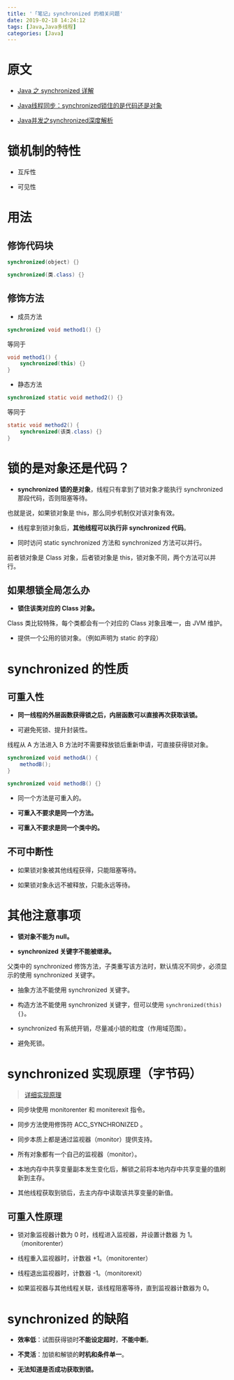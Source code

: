 ```yaml
---
title: '「笔记」synchronized 的相关问题'
date: 2019-02-18 14:24:12
tags: [Java,Java多线程]
categories: [Java]
---
```


# 原文

- [Java 之 synchronized 详解](https://juejin.im/post/594a24defe88c2006aa01f1c)

- [Java线程同步：synchronized锁住的是代码还是对象](https://blog.csdn.net/xiao__gui/article/details/8188833)

- [Java并发之synchronized深度解析](https://www.jianshu.com/p/a499d13ca702)

# 锁机制的特性

- 互斥性

- 可见性

# 用法

## 修饰代码块

```java
synchronized(object) {}
```

```java
synchronized(类.class) {}
```

## 修饰方法

- 成员方法

```java
synchronized void method1() {}
```

等同于

```java
void method1() {
	synchronized(this) {}
}
```

- 静态方法

```java
synchronized static void method2() {}
```

等同于

```java
static void method2() {
	synchronized(该类.class) {}
}
```

# 锁的是对象还是代码？

- **synchronized 锁的是对象**，线程只有拿到了锁对象才能执行 synchronized 那段代码，否则阻塞等待。

也就是说，如果锁对象是 this，那么同步机制仅对该对象有效。

- 线程拿到锁对象后，**其他线程可以执行非 synchronized 代码**。

- 同时访问 static synchronized 方法和 synchronized 方法可以并行。

前者锁对象是 Class 对象，后者锁对象是 this，锁对象不同，两个方法可以并行。

## 如果想锁全局怎么办

- **锁住该类对应的 Class 对象。**

Class 类比较特殊，每个类都会有一个对应的 Class 对象且唯一，由 JVM 维护。

- 提供一个公用的锁对象。（例如声明为 static 的字段）

# synchronized 的性质

## 可重入性

- **同一线程的外层函数获得锁之后，内层函数可以直接再次获取该锁。**

- 可避免死锁、提升封装性。

线程从 A 方法进入 B 方法时不需要释放锁后重新申请，可直接获得锁对象。

```java
synchronized void methodA() {
	methodB();
}

synchronized void methodB() {}
```

- 同一个方法是可重入的。

- **可重入不要求是同一个方法。**

- **可重入不要求是同一个类中的。**

## 不可中断性

- 如果锁对象被其他线程获得，只能阻塞等待。

- 如果锁对象永远不被释放，只能永远等待。

# 其他注意事项

- **锁对象不能为 null。**

- **synchronized 关键字不能被继承。**

父类中的 synchronized 修饰方法，子类重写该方法时，默认情况不同步，必须显示的使用 synchronized 关键字。

- 抽象方法不能使用 synchronized 关键字。

- 构造方法不能使用 synchronized 关键字，但可以使用 `synchronized(this) {}`。

- synchronized 有系统开销，尽量减小锁的粒度（作用域范围）。

- 避免死锁。

# synchronized 实现原理（字节码）

> [详细实现原理](/2018/10/17/笔记-深入拆解Java虚拟机-14Java虚拟机是怎么实现synchronized的？)

- 同步块使用 monitorenter 和 moniterexit 指令。

- 同步方法使用修饰符 ACC_SYNCHRONIZED 。

- 同步本质上都是通过监视器（monitor）提供支持。

- 所有对象都有一个自己的监视器（monitor）。

- 本地内存中共享变量副本发生变化后，解锁之前将本地内存中共享变量的值刷新到主存。

- 其他线程获取到锁后，去主内存中读取该共享变量的新值。

## 可重入性原理

- 锁对象监视器计数为 0 时，线程进入监视器，并设置计数器 为 1。（monitorenter）

- 线程重入监视器时，计数器 +1。（monitorenter）

- 线程退出监视器时，计数器 -1。（monitorexit）

- 如果监视器与其他线程关联，该线程阻塞等待，直到监视器计数器为 0。

# synchronized 的缺陷

- **效率低**：试图获得锁时**不能设定超时**，**不能中断**。

- **不灵活**：加锁和解锁的**时机和条件单一**。

- **无法知道是否成功获取到锁。**
